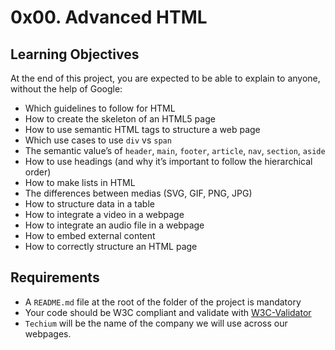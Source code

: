 # 0x00. Advanced HTML
## Learning Objectives
At the end of this project, you are expected to be able to explain to anyone, without the help of Google:
* Which guidelines to follow for HTML
* How to create the skeleton of an HTML5 page
* How to use semantic HTML tags to structure a web page
* Which use cases to use `div` vs `span`
* The semantic value’s of `header`, `main`, `footer`, `article`, `nav`, `section`, `aside`
* How to use headings (and why it’s important to follow the hierarchical order)
* How to make lists in HTML
* The differences between medias (SVG, GIF, PNG, JPG)
* How to structure data in a table
* How to integrate a video in a webpage
* How to integrate an audio file in a webpage
* How to embed external content
* How to correctly structure an HTML page
## Requirements
* A `README.md` file at the root of the folder of the project is mandatory
* Your code should be W3C compliant and validate with [W3C-Validator](https://github.com/holbertonschool/W3C-Validator)
* `Techium` will be the name of the company we will use across our webpages.